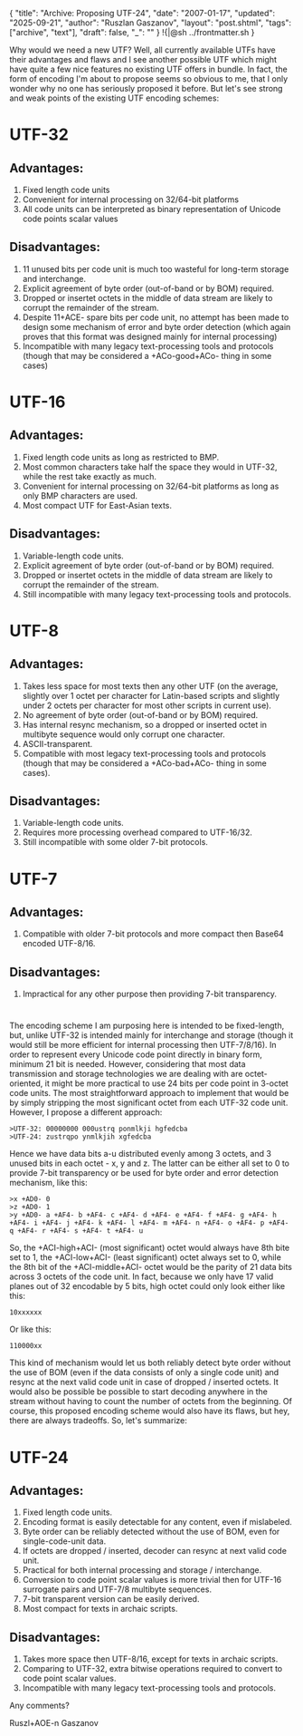 {
  "title":   "Archive: Proposing UTF-24",
  "date":    "2007-01-17",
  "updated": "2025-09-21",
  "author":  "Ruszlan Gaszanov",
  "layout":  "post.shtml",
  "tags":    ["archive", "text"],
  "draft":   false,
  "_": ""
}
!{|@sh ../frontmatter.sh }

Why would we need a new UTF?
Well, all currently available UTFs have their advantages and flaws and I see another possible UTF which might have quite a few nice features no existing UTF offers in bundle.
In fact, the form of encoding I'm about to propose seems so obvious to me, that I only wonder why no one has seriously proposed it before.
But let's see strong and weak points of the existing UTF encoding schemes:

# UTF-32

## Advantages:

1. Fixed length code units
1. Convenient for internal processing on 32/64-bit platforms
1. All code units can be interpreted as binary representation of Unicode code points scalar values

## Disadvantages:
1. 11 unused bits per code unit is much too wasteful for long-term storage and interchange.
2. Explicit agreement of byte order (out-of-band or by BOM) required.
3. Dropped or insertet octets in the middle of data stream are likely to corrupt the remainder of the stream.
4. Despite 11+ACE- spare bits per code unit, no attempt has been made to design some mechanism of error and byte order detection (which again proves that this format was designed mainly for internal processing)
5. Incompatible with many legacy text-processing tools and protocols (though that may be considered a +ACo-good+ACo- thing in some cases)

# UTF-16

## Advantages:
1. Fixed length code units as long as restricted to BMP.
2. Most common characters take half the space they would in UTF-32, while the rest take exactly as much.
3. Convenient for internal processing on 32/64-bit platforms as long as only BMP characters are used.
4. Most compact UTF for East-Asian texts.

## Disadvantages:
1. Variable-length code units.
2. Explicit agreement of byte order (out-of-band or by BOM) required.
3. Dropped or insertet octets in the middle of data stream are likely to corrupt the
   remainder of the stream.
4. Still incompatible with many legacy text-processing tools and protocols.

# UTF-8

## Advantages:
1. Takes less space for most texts then any other UTF (on the average, slightly over 1 octet per character for Latin-based scripts and slightly under 2 octets per character for most other scripts in current use).
1. No agreement of byte order (out-of-band or by BOM) required.
1. Has internal resync mechanism, so a dropped or inserted octet in multibyte sequence
   would only corrupt one character.
1. ASCII-transparent.
1. Compatible with most legacy text-processing tools and protocols (though that may be considered a +ACo-bad+ACo- thing in some cases).

## Disadvantages:
1. Variable-length code units.
1. Requires more processing overhead compared to UTF-16/32.
1. Still incompatible with some older 7-bit protocols.

# UTF-7
## Advantages:
1. Compatible with older 7-bit protocols and more compact then Base64 encoded UTF-8/16.

## Disadvantages:
1. Impractical for any other purpose then providing 7-bit transparency.

#

The encoding scheme I am purposing here is intended to be fixed-length, but, unlike UTF-32 is intended mainly for interchange and storage (though it would still be more efficient for internal processing then UTF-7/8/16).
In order to represent every Unicode code point directly in binary form, minimum 21 bit is needed. However, considering that most data transmission and storage technologies we are dealing with are octet-oriented, it might be more practical to use 24 bits per code point in 3-octet code units.
The most straightforward approach to implement that would be by simply stripping the most significant octet from each UTF-32 code unit. However, I propose a different approach:

    >UTF-32: 00000000 000ustrq ponmlkji hgfedcba
    >UTF-24: zustrqpo ynmlkjih xgfedcba

Hence we have data bits a-u distributed evenly among 3 octets, and 3 unused bits in each octet - x, y and z. The latter can be either all set to 0 to provide 7-bit transparency or be used for byte order and error detection mechanism, like this:

    >x +AD0- 0
    >z +AD0- 1
    >y +AD0- a +AF4- b +AF4- c +AF4- d +AF4- e +AF4- f +AF4- g +AF4- h +AF4- i +AF4- j +AF4- k +AF4- l +AF4- m +AF4- n +AF4- o +AF4- p +AF4- q +AF4- r +AF4- s +AF4- t +AF4- u

So, the +ACI-high+ACI- (most significant) octet would always have 8th bite set to 1, the +ACI-low+ACI- (least significant) octet always set to 0, while the 8th bit of the +ACI-middle+ACI- octet would be the parity of 21 data bits across 3 octets of the code unit.
In fact, because we only have 17 valid planes out of 32 encodable by 5 bits, high octet could only look either like this:

    10xxxxxx

Or like this:

    110000xx

This kind of mechanism would let us both reliably detect byte order without the use of BOM (even if the data consists of only a single code unit) and resync at the next valid code unit in case of dropped / inserted octets.
It would also be possible be possible to start decoding anywhere in the stream without having to count the number of octets from the beginning.
Of course, this proposed encoding scheme would also have its flaws, but hey, there are always tradeoffs. So, let's summarize:

# UTF-24

## Advantages:
1. Fixed length code units.
2. Encoding format is easily detectable for any content, even if mislabeled.
3. Byte order can be reliably detected without the use of BOM, even for single-code-unit data.
4. If octets are dropped / inserted, decoder can resync at next valid code unit.
5. Practical for both internal processing and storage / interchange.
6. Conversion to code point scalar values is more trivial then for UTF-16 surrogate pairs and UTF-7/8 multibyte sequences.
7. 7-bit transparent version can be easily derived.
8. Most compact for texts in archaic scripts.

## Disadvantages:
1. Takes more space then UTF-8/16, except for texts in archaic scripts.
2. Comparing to UTF-32, extra bitwise operations required to convert to code point scalar values.
3. Incompatible with many legacy text-processing tools and protocols.

Any comments?

Ruszl+AOE-n Gaszanov


